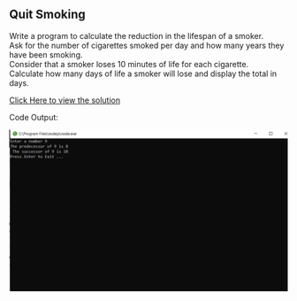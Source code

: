 ## Quit Smoking

Write a program to calculate the reduction in the lifespan of a smoker.<br>
Ask for the number of cigarettes smoked per day and how many years they have been smoking.<br>
Consider that a smoker loses 10 minutes of life for each cigarette.<br> Calculate
how many days of life a smoker will lose and display the total in days.

[Click Here to view the solution](https://github.com/davi-p-oliveira-11/JavaScriptCodeHub/blob/main/Challenges/Predecessor-Succesor/solution.js)

Code Output:

![Output](https://github.com/davi-p-oliveira-11/JavaScriptCodeHub/blob/main/Challenges/Predecessor-Succesor/screenshot.png)
